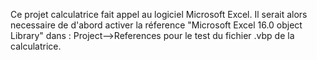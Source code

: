 Ce projet calculatrice fait appel au logiciel Microsoft Excel. Il serait alors necessaire de d'abord activer 
la réference "Microsoft Excel 16.0 object Library" dans  : Project-->References pour le test du fichier .vbp
de la calculatrice.
